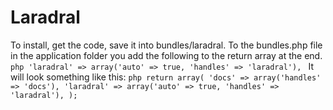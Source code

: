 Laradral
========

To install, get the code, save it into bundles/laradral.
To the bundles.php file in the application folder you add the following to the return array at the end.
	```php
	'laradral' => array('auto' => true, 'handles' => 'laradral'),
	```
It will look something like this:
	```php
	return array(
 		'docs' => array('handles' => 'docs'),
		'laradral' => array('auto' => true, 'handles' => 'laradral'),
	);
	```